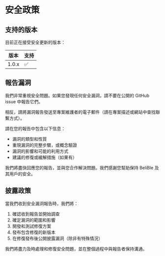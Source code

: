 # 安全政策

## 支持的版本

目前正在接受安全更新的版本：

| 版本 | 支持            |
| ------- | ------------------ |
| 1.0.x   | :white_check_mark: |

## 報告漏洞

我們非常重視安全問題。如果您發現任何安全漏洞，請不要在公開的 GitHub issue 中報告它們。

相反，請將漏洞報告發送至專案維護者的電子郵件（請在專案描述或網站中查找聯繫方式）。

請在您的報告中包含以下信息：

- 漏洞的類型和性質
- 重現漏洞的完整步驟，或概念驗證
- 漏洞的影響和可能的利用方式
- 建議的修復或緩解措施（如果有）

我們將盡快回應您的報告，並與您合作解決問題。我們感謝您幫助保持 BeliBle 及其用戶的安全。

## 披露政策

當我們收到安全漏洞報告時，我們將：

1. 確認收到報告並開始調查
2. 確定漏洞的範圍和影響
3. 開發和測試修復方案
4. 發布包含修復的新版本
5. 在修復發布後公開披露漏洞（除非有特殊情況）

我們將盡力及時處理和修復安全問題，並在整個過程中與報告者保持溝通。